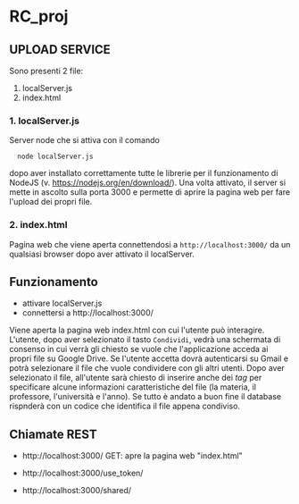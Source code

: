 # RC_proj

## UPLOAD SERVICE

Sono presenti 2 file:
   1. localServer.js 
   2. index.html
  
### 1. localServer.js
Server node che si attiva con il comando
```
  node localServer.js
```
dopo aver installato correttamente tutte le librerie per il funzionamento di NodeJS (v. https://nodejs.org/en/download/).
Una volta attivato, il server si mette in ascolto sulla porta 3000 e permette di aprire la pagina web per fare l'upload dei propri file.


### 2. index.html
Pagina web che viene aperta connettendosi a `http://localhost:3000/` da un qualsiasi browser dopo aver attivato il localServer. 



## Funzionamento
- attivare localServer.js
- connettersi a http://localhost:3000/

Viene aperta la pagina web index.html con cui l'utente può interagire. L'utente, dopo aver selezionato il tasto `Condividi`, vedrà una schermata di consenso in cui verrà gli chiesto se vuole che l'applicazione acceda ai propri file su Google Drive. Se l'utente accetta dovrà autenticarsi su Gmail e potrà selezionare il file che vuole condividere con gli altri utenti. Dopo aver selezionato il file, all'utente sarà chiesto di inserire anche dei _tag_ per specificare alcune informazioni caratteristiche del file (la materia, il professore, l'università e l'anno). Se tutto è andato a buon fine il database rispnderà con un codice che identifica il file appena condiviso.



## Chiamate REST
- http://localhost:3000/
  GET: apre la pagina web "index.html"
  
- http://localhost:3000/use_token/

- http://localhost:3000/shared/
